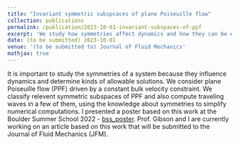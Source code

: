 ```yaml
---
title: "Invariant symmetric subspcaces of plane Poiseuille flow"
collection: publications
permalink: /publication/2023-10-01-invariant-subspaces-of-ppf
excerpt: 'We study how symmetries affect dynamics and how they can be exploited to simplify numerical calculations.'
date: (to be submitted) 2023-10-01
venue: '(to be submitted to) Journal of Fluid Mechanics'
mathjax: true
---
```

It is important to study the symmetries of a system because they influence dynamics and determine kinds of allowable solutions. We consider plane Poiseuille flow (PPF) driven by a constant bulk velocity constraint. We classify relevent symmetric subspaces of PPF and also compute traveling waves in a few of them, using the knowledge about symmetries to simplify numerical computations. I presented a poster based on this work at the Boulder Summer School 2022 - [bss_poster](http://pratikaghor.github.io/_pages/posters/aghor_symmetry_bss.pdf). Prof. Gibson and I are currently working on an article based on this work that will be submitted to the Journal of Fluid Mechanics (JFM). 


